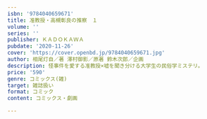 ```yaml
---
isbn: '9784040659671'
title: 准教授・高槻彰良の推察　１
volume: ''
series: ''
publisher: ＫＡＤＯＫＡＷＡ
pubdate: '2020-11-26'
cover: 'https://cover.openbd.jp/9784040659671.jpg'
author: 相尾灯自／著 澤村御影／原著 鈴木次郎／企画
description: 怪事件を愛する准教授×嘘を聞き分ける大学生の民俗学ミステリ。
price: '590'
genre: コミックス(雑)
target: 雑誌扱い
format: コミック
content: コミックス・劇画

---
```

